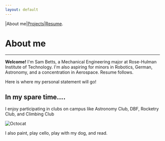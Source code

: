 ```yaml
---
layout: default
---
```


|About me|[Projects](./projects.html)|[Resume](./Resume.html).

# About me

---

**Welcome!** I'm Sam Betts, a Mechanical Engineering major at Rose-Hulman Institute of Technology. I'm also aspiring for minors in Robotics, German, Astronomy, and a concentration in Aerospace. Resume follows. 


Here is where my personal statement will go!

## In my spare time....

I enjoy participating in clubs on campus like Astronomy Club, DBF, Rocketry Club, and Climbing Club

![Octocat](https://github.githubassets.com/images/icons/emoji/octocat.png)

I also paint, play cello, play with my dog, and read. 
